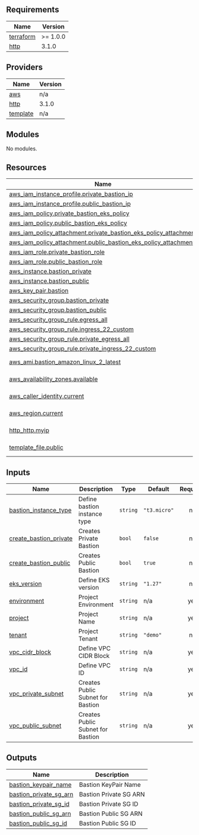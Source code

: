 <!-- BEGIN_TF_DOCS -->
## Requirements

| Name | Version |
|------|---------|
| <a name="requirement_terraform"></a> [terraform](#requirement\_terraform) | >= 1.0.0 |
| <a name="requirement_http"></a> [http](#requirement\_http) | 3.1.0 |

## Providers

| Name | Version |
|------|---------|
| <a name="provider_aws"></a> [aws](#provider\_aws) | n/a |
| <a name="provider_http"></a> [http](#provider\_http) | 3.1.0 |
| <a name="provider_template"></a> [template](#provider\_template) | n/a |

## Modules

No modules.

## Resources

| Name | Type |
|------|------|
| [aws_iam_instance_profile.private_bastion_ip](https://registry.terraform.io/providers/hashicorp/aws/latest/docs/resources/iam_instance_profile) | resource |
| [aws_iam_instance_profile.public_bastion_ip](https://registry.terraform.io/providers/hashicorp/aws/latest/docs/resources/iam_instance_profile) | resource |
| [aws_iam_policy.private_bastion_eks_policy](https://registry.terraform.io/providers/hashicorp/aws/latest/docs/resources/iam_policy) | resource |
| [aws_iam_policy.public_bastion_eks_policy](https://registry.terraform.io/providers/hashicorp/aws/latest/docs/resources/iam_policy) | resource |
| [aws_iam_policy_attachment.private_bastion_eks_policy_attachment](https://registry.terraform.io/providers/hashicorp/aws/latest/docs/resources/iam_policy_attachment) | resource |
| [aws_iam_policy_attachment.public_bastion_eks_policy_attachment](https://registry.terraform.io/providers/hashicorp/aws/latest/docs/resources/iam_policy_attachment) | resource |
| [aws_iam_role.private_bastion_role](https://registry.terraform.io/providers/hashicorp/aws/latest/docs/resources/iam_role) | resource |
| [aws_iam_role.public_bastion_role](https://registry.terraform.io/providers/hashicorp/aws/latest/docs/resources/iam_role) | resource |
| [aws_instance.bastion_private](https://registry.terraform.io/providers/hashicorp/aws/latest/docs/resources/instance) | resource |
| [aws_instance.bastion_public](https://registry.terraform.io/providers/hashicorp/aws/latest/docs/resources/instance) | resource |
| [aws_key_pair.bastion](https://registry.terraform.io/providers/hashicorp/aws/latest/docs/resources/key_pair) | resource |
| [aws_security_group.bastion_private](https://registry.terraform.io/providers/hashicorp/aws/latest/docs/resources/security_group) | resource |
| [aws_security_group.bastion_public](https://registry.terraform.io/providers/hashicorp/aws/latest/docs/resources/security_group) | resource |
| [aws_security_group_rule.egress_all](https://registry.terraform.io/providers/hashicorp/aws/latest/docs/resources/security_group_rule) | resource |
| [aws_security_group_rule.ingress_22_custom](https://registry.terraform.io/providers/hashicorp/aws/latest/docs/resources/security_group_rule) | resource |
| [aws_security_group_rule.private_egress_all](https://registry.terraform.io/providers/hashicorp/aws/latest/docs/resources/security_group_rule) | resource |
| [aws_security_group_rule.private_ingress_22_custom](https://registry.terraform.io/providers/hashicorp/aws/latest/docs/resources/security_group_rule) | resource |
| [aws_ami.bastion_amazon_linux_2_latest](https://registry.terraform.io/providers/hashicorp/aws/latest/docs/data-sources/ami) | data source |
| [aws_availability_zones.available](https://registry.terraform.io/providers/hashicorp/aws/latest/docs/data-sources/availability_zones) | data source |
| [aws_caller_identity.current](https://registry.terraform.io/providers/hashicorp/aws/latest/docs/data-sources/caller_identity) | data source |
| [aws_region.current](https://registry.terraform.io/providers/hashicorp/aws/latest/docs/data-sources/region) | data source |
| [http_http.myip](https://registry.terraform.io/providers/hashicorp/http/3.1.0/docs/data-sources/http) | data source |
| [template_file.public](https://registry.terraform.io/providers/hashicorp/template/latest/docs/data-sources/file) | data source |

## Inputs

| Name | Description | Type | Default | Required |
|------|-------------|------|---------|:--------:|
| <a name="input_bastion_instance_type"></a> [bastion\_instance\_type](#input\_bastion\_instance\_type) | Define bastion instance type | `string` | `"t3.micro"` | no |
| <a name="input_create_bastion_private"></a> [create\_bastion\_private](#input\_create\_bastion\_private) | Creates Private Bastion | `bool` | `false` | no |
| <a name="input_create_bastion_public"></a> [create\_bastion\_public](#input\_create\_bastion\_public) | Creates Public Bastion | `bool` | `true` | no |
| <a name="input_eks_version"></a> [eks\_version](#input\_eks\_version) | Define EKS version | `string` | `"1.27"` | no |
| <a name="input_environment"></a> [environment](#input\_environment) | Project Environment | `string` | n/a | yes |
| <a name="input_project"></a> [project](#input\_project) | Project Name | `string` | n/a | yes |
| <a name="input_tenant"></a> [tenant](#input\_tenant) | Project Tenant | `string` | `"demo"` | no |
| <a name="input_vpc_cidr_block"></a> [vpc\_cidr\_block](#input\_vpc\_cidr\_block) | Define VPC CIDR Block | `string` | n/a | yes |
| <a name="input_vpc_id"></a> [vpc\_id](#input\_vpc\_id) | Define VPC ID | `string` | n/a | yes |
| <a name="input_vpc_private_subnet"></a> [vpc\_private\_subnet](#input\_vpc\_private\_subnet) | Creates Public Subnet for Bastion | `string` | n/a | yes |
| <a name="input_vpc_public_subnet"></a> [vpc\_public\_subnet](#input\_vpc\_public\_subnet) | Creates Public Subnet for Bastion | `string` | n/a | yes |

## Outputs

| Name | Description |
|------|-------------|
| <a name="output_bastion_keypair_name"></a> [bastion\_keypair\_name](#output\_bastion\_keypair\_name) | Bastion KeyPair Name |
| <a name="output_bastion_private_sg_arn"></a> [bastion\_private\_sg\_arn](#output\_bastion\_private\_sg\_arn) | Bastion Private SG ARN |
| <a name="output_bastion_private_sg_id"></a> [bastion\_private\_sg\_id](#output\_bastion\_private\_sg\_id) | Bastion Private SG ID |
| <a name="output_bastion_public_sg_arn"></a> [bastion\_public\_sg\_arn](#output\_bastion\_public\_sg\_arn) | Bastion Public SG ARN |
| <a name="output_bastion_public_sg_id"></a> [bastion\_public\_sg\_id](#output\_bastion\_public\_sg\_id) | Bastion Public SG ID |
<!-- END_TF_DOCS -->
